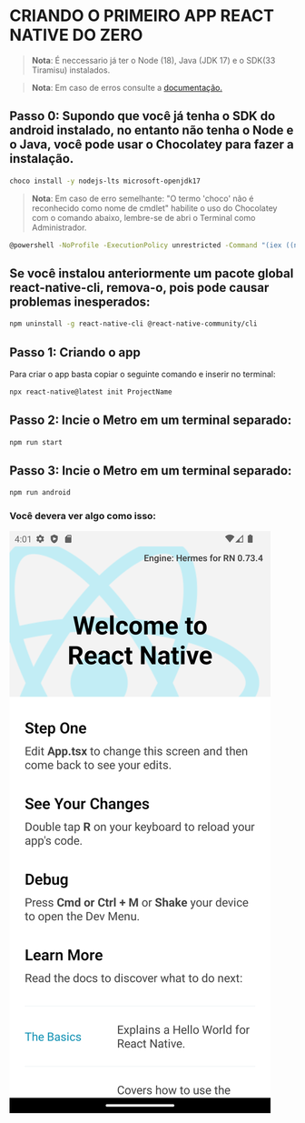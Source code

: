 # CRIANDO O PRIMEIRO APP REACT NATIVE DO ZERO

>**Nota**: É neccessario já ter o Node (18), Java (JDK 17) e o SDK(33 Tiramisu) instalados.

>**Nota**: Em caso de erros consulte a [documentação.](https://reactnative.dev/docs/environment-setup)


## Passo 0: Supondo que você já tenha o SDK do android instalado, no entanto não tenha o Node e o Java, você pode usar o Chocolatey para fazer a instalação.

```bash
choco install -y nodejs-lts microsoft-openjdk17
```

>**Nota**: Em caso de erro semelhante: "O termo 'choco' não é reconhecido como nome de cmdlet" habilite o uso do Chocolatey com o comando abaixo, lembre-se de abri o Terminal como Administrador.

```bash
@powershell -NoProfile -ExecutionPolicy unrestricted -Command "(iex ((new-object net.webclient).DownloadString('https://chocolatey.org/install.ps1'))) >$null 2>&1" && SET PATH=%PATH%;%ALLUSERSPROFILE%\chocolatey\bin
```

## Se você instalou anteriormente um pacote global react-native-cli, remova-o, pois pode causar problemas inesperados:

```bash
npm uninstall -g react-native-cli @react-native-community/cli
```

## Passo 1: Criando o app

Para criar o app basta copiar o seguinte comando e inserir no terminal:

```bash
npx react-native@latest init ProjectName
```

## Passo 2: Incie o Metro em um terminal separado:

```bash
npm run start
```

## Passo 3: Incie o Metro em um terminal separado:

```bash
npm run android
```

### Você devera ver algo como isso:
![Pagina Home do App](./Home_Page.png)
